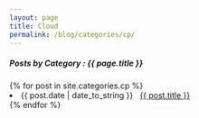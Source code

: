 ```yaml
---
layout: page
title: Cloud
permalink: /blog/categories/cp/
---
```


<h5> Posts by Category : {{ page.title }} </h5>

<div class="card">
{% for post in site.categories.cp %}
 <li class="category-posts"><span>{{ post.date | date_to_string }}</span> &nbsp; <a href="{{ post.url }}">{{ post.title }}</a></li>
{% endfor %}
</div>